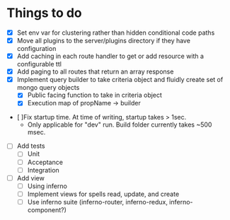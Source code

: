 # Things to do
- [x] Set env var for clustering rather than hidden conditional code paths
- [x] Move all plugins to the server/plugins directory if they have configuration
- [x] Add caching in each route handler to get or add resource with a configurable ttl
- [x] Add paging to all routes that return an array response
- [x] Implement query builder to take criteria object and fluidly create set of mongo query objects
  - [x] Public facing function to take in criteria object
  - [x] Execution map of propName -> builder
- [ ]Fix startup time. At time of writing, startup takes > 1sec.
  - Only applicable for "dev" run. Build folder currently takes ~500 msec.
- [ ] Add tests
  - [ ] Unit
  - [ ] Acceptance
  - [ ] Integration
- [ ] Add view
  - [ ] Using inferno
  - [ ] Implement views for spells read, update, and create
  - [ ] Use inferno suite (inferno-router, inferno-redux, inferno-component?)
